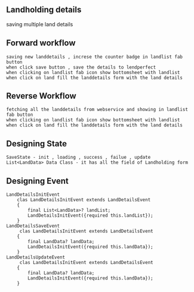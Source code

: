## Landholding details

saving multiple land details

## Forward workflow

    saving new landdetails , increse the counter badge in landlist fab button
    when click save button , save the details to lendperfect
    when clicking on landlist fab icon show bottomsheet with landlist
    when click on land fill the landdetails form with the land details

## Reverse Workflow

    fetching all the landdetails from webservice and showing in landlist fab button
    when clicking on landlist fab icon show bottomsheet with landlist
    when click on land fill the landdetails form with the land details

## Designing State

    SaveState - init , loading , success , failue , update
    List<LandData> Data Class - it has all the field of Landholding form

## Designing Event

    LandDetailsInitEvent
        clas LandDetailsInitEvent extends LandDetailsEvent
        {
            final List<LandData>? landList;
            LandDetailsInitEvent({required this.landList});
        }
    LandDetailsSaveEvent
         clas LandDetailsInitEvent extends LandDetailsEvent
        {
            final LandData? landData;
            LandDetailsInitEvent({required this.landData});
        }
    LandDetailsUpdateEvent
         clas LandDetailsInitEvent extends LandDetailsEvent
        {
            final LandData? landData;
            LandDetailsInitEvent({required this.landData});
        }

